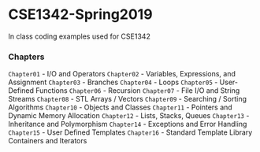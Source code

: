 # CSE1342-Spring2019
In class coding examples used for CSE1342

### Chapters
`Chapter01` - I/O and Operators
`Chapter02` - Variables, Expressions, and Assignment
`Chapter03` - Branches
`Chapter04` - Loops
`Chapter05` - User-Defined Functions
`Chapter06` - Recursion
`Chapter07` - File I/O and String Streams
`Chapter08` - STL Arrays / Vectors
`Chapter09` - Searching / Sorting Algorithms 
`Chapter10` - Objects and Classes
`Chapter11` - Pointers and Dynamic Memory Allocation
`Chapter12` - Lists, Stacks, Queues
`Chapter13` - Inheritance and Polymorphism
`Chapter14` - Exceptions and Error Handling
`Chapter15` - User Defined Templates
`Chapter16` - Standard Template Library Containers and Iterators